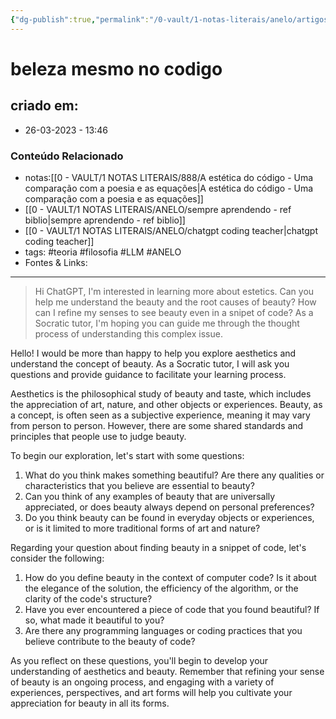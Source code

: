 ```yaml
---
{"dg-publish":true,"permalink":"/0-vault/1-notas-literais/anelo/artigos/beleza-mesmo-no-codigo/","tags":["teoria","filosofia","LLM","ANELO"],"dgHomeLink":true,"dgShowLocalGraph":true,"dgShowFileTree":true,"dgEnableSearch":true,"noteIcon":""}
---
```


# beleza mesmo no codigo

## criado em: 
-  26-03-2023 - 13:46

### Conteúdo Relacionado
- notas:[[0 - VAULT/1 NOTAS LITERAIS/888/A estética do código - Uma comparação com a poesia e as equações\|A estética do código - Uma comparação com a poesia e as equações]]
- [[0 - VAULT/1 NOTAS LITERAIS/ANELO/sempre aprendendo - ref biblio\|sempre aprendendo - ref biblio]]
- [[0 - VAULT/1 NOTAS LITERAIS/ANELO/chatgpt coding teacher\|chatgpt coding teacher]]
- tags: #teoria #filosofia #LLM  #ANELO
- Fontes & Links: 

---

>Hi ChatGPT, I'm interested in learning more about estetics. Can you help me understand the beauty and the root causes of beauty? How can I refine my senses to see beauty even in a snipet of code? As a Socratic tutor, I'm hoping you can guide me through the thought process of understanding this complex issue.

Hello! I would be more than happy to help you explore aesthetics and understand the concept of beauty. As a Socratic tutor, I will ask you questions and provide guidance to facilitate your learning process.

Aesthetics is the philosophical study of beauty and taste, which includes the appreciation of art, nature, and other objects or experiences. Beauty, as a concept, is often seen as a subjective experience, meaning it may vary from person to person. However, there are some shared standards and principles that people use to judge beauty.

To begin our exploration, let's start with some questions:

1.  What do you think makes something beautiful? Are there any qualities or characteristics that you believe are essential to beauty?
2.  Can you think of any examples of beauty that are universally appreciated, or does beauty always depend on personal preferences?
3.  Do you think beauty can be found in everyday objects or experiences, or is it limited to more traditional forms of art and nature?

Regarding your question about finding beauty in a snippet of code, let's consider the following:

1.  How do you define beauty in the context of computer code? Is it about the elegance of the solution, the efficiency of the algorithm, or the clarity of the code's structure?
2.  Have you ever encountered a piece of code that you found beautiful? If so, what made it beautiful to you?
3.  Are there any programming languages or coding practices that you believe contribute to the beauty of code?

As you reflect on these questions, you'll begin to develop your understanding of aesthetics and beauty. Remember that refining your sense of beauty is an ongoing process, and engaging with a variety of experiences, perspectives, and art forms will help you cultivate your appreciation for beauty in all its forms.